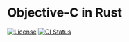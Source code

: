 # Objective-C in Rust

[![License](https://badgen.net/badge/license/MIT/blue)](../LICENSE.txt)
[![CI Status](https://github.com/madsmtm/objc2/workflows/CI/badge.svg)](https://github.com/madsmtm/objc2/actions)
